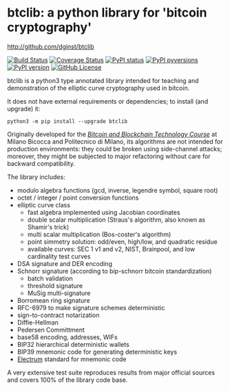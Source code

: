 # btclib: a python library for 'bitcoin cryptography'

<http://github.com/dginst/btclib>

[![Build Status](https://travis-ci.org/dginst/btclib.svg)](https://travis-ci.org/dginst/btclib)
[![Coverage Status](https://coveralls.io/repos/github/dginst/btclib/badge.svg)](https://coveralls.io/github/dginst/btclib)
[![PyPI status](https://img.shields.io/pypi/status/btclib.svg)](https://pypi.python.org/pypi/btclib/)
[![PyPI pyversions](https://img.shields.io/pypi/pyversions/btclib.svg)](https://pypi.python.org/pypi/btclib/)
[![PyPI version](https://img.shields.io/pypi/v/btclib.svg)](https://pypi.python.org/pypi/btclib/)
[![GitHub License](https://img.shields.io/github/license/dginst/btclib.svg)](https://github.com/dginst/btclib/blob/master/LICENSE)

btclib is a python3 type annotated library intended for teaching and demonstration of the elliptic curve cryptography used in bitcoin.

It does not have external requirements or dependencies; to install (and upgrade) it:

```shell
python3 -m pip install --upgrade btclib
```

Originally developed for the [_Bitcoin and Blockchain Technology Course_](https://www.ametrano.net/bbt/) at Milano Bicocca and Politecnico di Milano, its algorithms are not intended for production environments: they could be broken using side-channel attacks; moreover, they might be subjected to major refactoring without care for backward compatibility.

The library includes:

- modulo algebra functions (gcd, inverse, legendre symbol, square root)
- octet / integer / point conversion functions
- elliptic curve class
  - fast algebra implemented using Jacobian coordinates
  - double scalar multiplication (Straus's algorithm, also known as Shamir's trick)
  - multi scalar multiplication (Bos-coster's algorithm)
  - point simmetry solution: odd/even, high/low, and quadratic residue
  - available curves: SEC 1 v1 and v2, NIST, Brainpool, and low cardinality test curves
- DSA signature and DER encoding
- Schnorr signature (according to bip-schnorr bitcoin standardization)
  - batch validation
  - threshold signature
  - MuSig multi-signature
- Borromean ring signature
- RFC-6979 to make signature schemes deterministic
- sign-to-contract notarization
- Diffie-Hellman
- Pedersen Committment
- base58 encoding, addresses, WIFs
- BIP32 hierarchical deterministic wallets
- BIP39 mnemonic code for generating deterministic keys
- [Electrum](https://electrum.org/#home) standard for mnemonic code

A very extensive test suite reproduces results from major official sources and covers 100% of the library code base.
